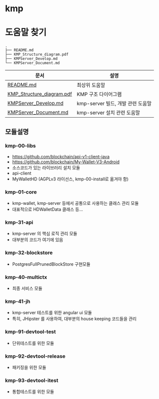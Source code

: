 # kmp

# 도움말 찾기

~~~
.
├── README.md
├── KMP_Structure_diagram.pdf
├── KMPServer_Develop.md
└── KMPServer_Document.md
~~~

문서 | 설명
---|---
[README.md](README.md) |  최상위 도움말
[KMP_Structure_diagram.pdf](KMP_Structure_diagram.pdf) |  KMP 구조 다이어그램
[KMPServer_Develop.md](KMPServer_Develop.md) | kmp-server 빌드, 개발 관련 도움말
[KMPServer_Document.md](KMPServer_Document.md) | kmp-server 설치 관련 도움말

## 모듈설명

### kmp-00-libs
- https://github.com/blockchain/api-v1-client-java
- https://github.com/blockchain/My-Wallet-V3-Android
- 소스코드가 있는 라이브러리 설치 모듈
- api-client
- MyWalletHD (AGPLv3 라이선스, kmp-00-install로 옮겨야 함)

### kmp-01-core
- kmp-wallet, kmp-server 등에서 공통으로 사용하는 클래스 관리 모듈
- 대표적으로 HDWalletData 클래스 등...

### kmp-31-api
- kmp-server 의 핵심 로직 관리 모듈
- 대부분의 코드가 여기에 있음

### kmp-32-blockstore
- PostgresFullPrunedBlockStore 구현모듈

### kmp-40-multictx
- 최종 서비스 모듈

### kmp-41-jh
- kmp-server 테스트를 위한 angular ui 모듈
- 특히, JHipster 를 사용하여, 대부분의 house keeping 코드들을 관리

### kmp-91-devtool-test
- 단위테스트를 위한 모듈

### kmp-92-devtool-release
- 패키징을 위한 모듈

### kmp-93-devtool-itest
- 통합테스트를 위한 모듈

